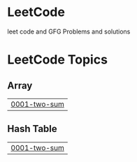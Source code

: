 # LeetCode
leet code and GFG Problems and solutions

<!---LeetCode Topics Start-->
# LeetCode Topics
## Array
|  |
| ------- |
| [0001-two-sum](https://github.com/Akash-kadam14/LeetCode/tree/master/0001-two-sum) |
## Hash Table
|  |
| ------- |
| [0001-two-sum](https://github.com/Akash-kadam14/LeetCode/tree/master/0001-two-sum) |
<!---LeetCode Topics End-->